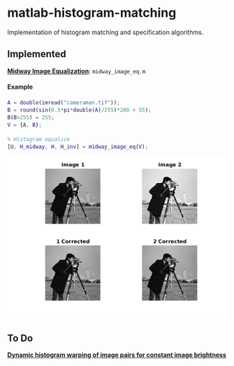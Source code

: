 # matlab-histogram-matching
Implementation of histogram matching and specification algorithms.

## Implemented

[**Midway Image Equalization**](https://doi.org/10.5201/ipol.2016.140): `midway_image_eq.m`

#### Example
```matlab
A = double(imread("cameraman.tif"));
B = round(sin(0.5*pi*double(A)/255)*200 + 55);
B(B>255) = 255;
V = {A, B};

% Histogram equalize
[U, H_midway, H, H_inv] = midway_image_eq(V);
```

![](images/example.png)

## To Do

[**Dynamic histogram warping of image pairs for constant image brightness**](https://ieeexplore.ieee.org/stamp/stamp.jsp?tp=&arnumber=537491)